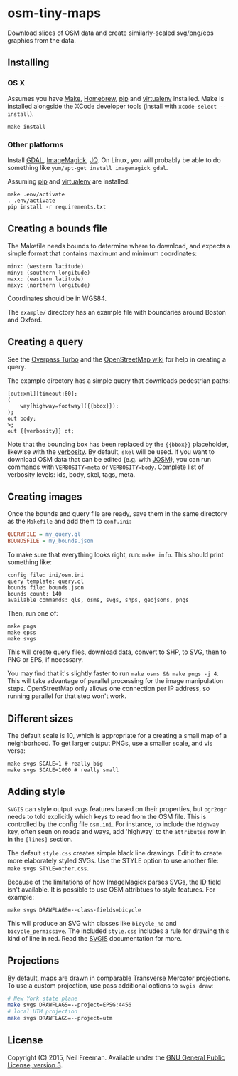 osm-tiny-maps
=============

Download slices of OSM data and create similarly-scaled svg/png/eps graphics from the data.

## Installing

### OS X

Assumes you have [Make](https://www.gnu.org/software/make/), [Homebrew](http://brew.sh), [pip](http://pip.readthedocs.org/en/stable/installing/) and [virtualenv](https://github.com/pypa/virtualenv) installed. Make is installed alongside the XCode developer tools (install with `xcode-select --install`).

````
make install
````

### Other platforms

Install [GDAL](http://www.gdal.org), [ImageMagick](http://www.imagemagick.org/script/binary-releases.php), [JQ](https://stedolan.github.io/jq/). On Linux, you will probably be able to do something like `yum/apt-get install imagemagick gdal`.

Assuming [pip](http://pip.readthedocs.org/en/stable/installing/) and [virtualenv](https://github.com/pypa/virtualenv) are installed:
````
make .env/activate
. .env/activate
pip install -r requirements.txt
````

## Creating a bounds file

The Makefile needs bounds to determine where to download, and expects a simple format that contains maximum and minimum coordinates:

````
minx: (western latitude)
miny: (southern longitude)
maxx: (eastern latitude)
maxy: (northern longitude)
````

Coordinates should be in WGS84.

The `example/` directory has an example file with boundaries around Boston and Oxford.

## Creating a query

See the [Overpass Turbo](http://overpass-turbo.eu) and the [OpenStreetMap wiki](https://wiki.openstreetmap.org/wiki/Overpass_API/Language_Guide) for help in creating a query.

The example directory has a simple query that downloads pedestrian paths:
````
[out:xml][timeout:60];
(
    way[highway=footway]({{bbox}});
);
out body;
>;
out {{verbosity}} qt;
````

Note that the bounding box has been replaced by the `{{bbox}}` placeholder, likewise with the [verbosity](https://wiki.openstreetmap.org/wiki/Overpass_API/Language_Guide#Degree_of_verbosity). By default, `skel` will be used. If you want to download OSM data that can be edited (e.g. with [JOSM](https://josm.openstreetmap.de)), you can run commands with `VERBOSITY=meta` or `VERBOSITY=body`. Complete list of verbosity levels: ids, body, skel, tags, meta.

## Creating images

Once the bounds and query file are ready, save them in the same directory as the `Makefile` and add them to `conf.ini`:

````ini
QUERYFILE = my_query.ql
BOUNDSFILE = my_bounds.json
````

To make sure that everything looks right, run: `make info`. This should print something like:
````
config file: ini/osm.ini
query template: query.ql
bounds file: bounds.json
bounds count: 140
available commands: qls, osms, svgs, shps, geojsons, pngs
````

Then, run one of:
```
make pngs
make epss
make svgs
```

This will create query files, download data, convert to SHP, to SVG, then to PNG or EPS, if necessary.

You may find that it's slightly faster to run `make osms && make pngs -j 4`. This will take advantage of parallel processing for the image manipulation steps. OpenStreetMap only allows one connection per IP address, so running parallel for that step won't work.

## Different sizes

The default scale is 10, which is appropriate for a creating a small map of a neighborhood. To get larger output PNGs, use a smaller scale, and vis versa:
````
make svgs SCALE=1 # really big
make svgs SCALE=1000 # really small
````

## Adding style

`SVGIS` can style output svgs features based on their properties, but `ogr2ogr` needs to told explicitly which keys to read from the OSM file. This is controlled by the config file `osm.ini`. For instance, to include the `highway` key, often seen on roads and ways, add 'highway' to the `attributes` row in in the `[lines]` section.

The default `style.css` creates simple black line drawings. Edit it to create more elaborately styled SVGs. Use the STYLE option to use another file: `make svgs STYLE=other.css`.

Because of the limitations of how ImageMagick parses SVGs, the ID field isn't available. It is possible to use OSM attribtues to style features. For example:
````
make svgs DRAWFLAGS=--class-fields=bicycle
````

This will produce an SVG with classes like `bicycle_no` and `bicycle_permissive`. The included `style.css` includes a rule for drawing this kind of line in red. Read the [SVGIS](https://github.com/fitnr/svgis) documentation for more.

## Projections

By default, maps are drawn in comparable Transverse Mercator projections. To use a custom projection, use pass additional options to `svgis draw`:
````bash
# New York state plane
make svgs DRAWFLAGS=--project=EPSG:4456
# local UTM projection
make svgs DRAWFLAGS=--project=utm
````

## License

Copyright (C) 2015, Neil Freeman. Available under the [GNU General Public License, version 3](http://www.gnu.org/licenses/gpl.html).
